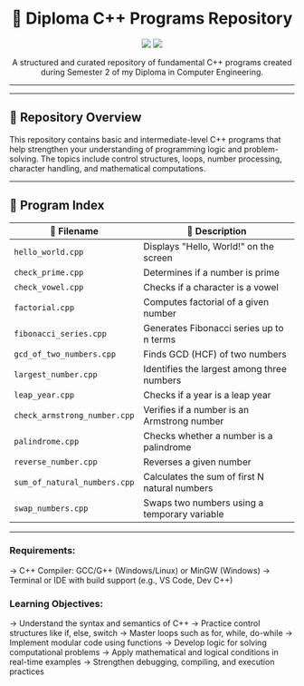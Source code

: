 <div align="center">
<h1>🔷 Diploma C++ Programs Repository</h1>
<p>
  <img src="https://img.shields.io/badge/Language-C++-blue.svg?style=flat-square&logo=c%2B%2B&logoColor=white">
  <img src="https://img.shields.io/badge/Maintainer-Kush%20Amit%20Shah-blue?style=flat-square">
</p>
<p>
  A structured and curated repository of fundamental C++ programs created during Semester 2 of my Diploma in Computer Engineering.
</p><hr></div>

---

## 📌 Repository Overview

This repository contains basic and intermediate-level C++ programs that help strengthen your understanding of programming logic and problem-solving. The topics include control structures, loops, number processing, character handling, and mathematical computations.

---

## 📁 Program Index

| 🔹 Filename                      | 🔸 Description                                               |
|----------------------------------|--------------------------------------------------------------|
| `hello_world.cpp`               | Displays "Hello, World!" on the screen                       |
| `check_prime.cpp`               | Determines if a number is prime                              |
| `check_vowel.cpp`               | Checks if a character is a vowel                             |
| `factorial.cpp`                 | Computes factorial of a given number                         |
| `fibonacci_series.cpp`          | Generates Fibonacci series up to n terms                     |
| `gcd_of_two_numbers.cpp`        | Finds GCD (HCF) of two numbers                               |
| `largest_number.cpp`            | Identifies the largest among three numbers                   |
| `leap_year.cpp`                 | Checks if a year is a leap year                              |
| `check_armstrong_number.cpp`    | Verifies if a number is an Armstrong number                  |
| `palindrome.cpp`                | Checks whether a number is a palindrome                      |
| `reverse_number.cpp`            | Reverses a given number                                      |
| `sum_of_natural_numbers.cpp`    | Calculates the sum of first N natural numbers                |
| `swap_numbers.cpp`              | Swaps two numbers using a temporary variable                 |

---

### Requirements:
-> C++ Compiler: GCC/G++ (Windows/Linux) or MinGW (Windows)
-> Terminal or IDE with build support (e.g., VS Code, Dev C++)

### Learning Objectives:

-> Understand the syntax and semantics of C++
-> Practice control structures like if, else, switch
-> Master loops such as for, while, do-while
-> Implement modular code using functions
-> Develop logic for solving computational problems
-> Apply mathematical and logical conditions in real-time examples
-> Strengthen debugging, compiling, and execution practices
